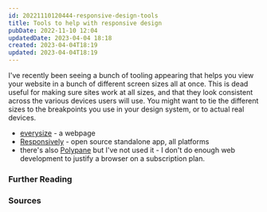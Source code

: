 ```yaml
---
id: 20221110120444-responsive-design-tools
title: Tools to help with responsive design
pubDate: 2022-11-10 12:04
updatedDate: 2023-04-04 18:18
created: 2023-04-04T18:19
updated: 2023-04-04T18:19
---
```


I've recently been seeing a bunch of tooling appearing that helps you view your website in a bunch of different screen sizes all at once. This is dead useful for making sure sites work at all sizes, and that they look consistent across the various devices users will use. You might want to tie the different sizes to the breakpoints you use in your design system, or to actual real devices.

- [everysize](https://everysize-app.kibalabs.com/) - a webpage
- [Responsively](https://responsively.app/) - open source standalone app, all platforms
- there's also [Polypane](https://polypane.app) but I've not used it - I don't do enough web development to justify a browser on a subscription plan.

### Further Reading

### Sources
